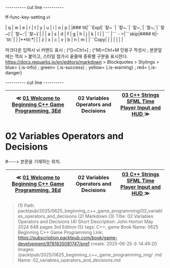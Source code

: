
---------- cut line ----------

ff-func-key-setting.vi

| q     | w     | e     | r     | t     | y     | u     | i     | o     | p     |
|### tit|\`\`\`Expl| \`찾~ \`| \`찾~.\`| \`찾~,\`| \`찾~;\`| \`찾~)\`| \`찾~:\`| \`찾~}\`|       |
| a     | s     | d     | f     | g     | h     | j     | k     | l     |
| \`\`\`   |\`\`\` - >|\`\`\`skip|#### tt|-\`tit:\`|       |       |**tit:*|       |
| z     | x     | c     | v     | b     | n     | m     |
|\`\`\`Copy|       |       |       |       |       |       |

마크다운 입력시 vi 커맨드 표시 ; (^[)=Ctrl+[ ; (^M)=Ctrl+M
인용구 작성시 ; 본문앞에는 꺽쇠 > 붙이고, 스타일 첨가시 끝줄에 종류별 구분을 표시한다.
https://docs.requarks.io/en/editors/markdown > Blockquotes > Stylings >
blue= {.is-info} ; green= {.is-success} ; yellow= {.is-warning} ; red= {.is-danger}

---------- cut line ----------

| ≪ [ 01 Welcome to Beginning C++ Game Programming, 3Ed ](/packtpub/2025/0625_beginning_c++_game_programming/01_welcome_to_beginning_c++_game_programming,_3ed) | 02 Variables Operators and Decisions | [ 03 C++ Strings SFML Time Player Input and HUD ](/packtpub/2025/0625_beginning_c++_game_programming/03_c++_strings_sfml_time_player_input_and_hud) ≫ |
|:----:|:----:|:----:|

# 02 Variables Operators and Decisions
#----> 본문을 기재하는 위치.



| ≪ [ 01 Welcome to Beginning C++ Game Programming, 3Ed ](/packtpub/2025/0625_beginning_c++_game_programming/01_welcome_to_beginning_c++_game_programming,_3ed) | 02 Variables Operators and Decisions | [ 03 C++ Strings SFML Time Player Input and HUD ](/packtpub/2025/0625_beginning_c++_game_programming/03_c++_strings_sfml_time_player_input_and_hud) ≫ |
|:----:|:----:|:----:|

> (1) Path: packtpub/2025/0625_beginning_c++_game_programming/02_variables_operators_and_decisions
> (2) Markdown
> (3) Title: 02 Variables Operators and Decisions
> (4) Short Description: John Horton May 2024 648 pages 3rd Edition
> (5) tags: C++, game
> Book Name: 0625 Beginning C++ Game Programming
> Link: https://subscription.packtpub.com/book/game-development/9781835081747/pref
> create: 2025-06-25 수 14:49:20
> Images: /packtpub/2025/0625_beginning_c++_game_programming_img/
> .md Name: 02_variables_operators_and_decisions.md

